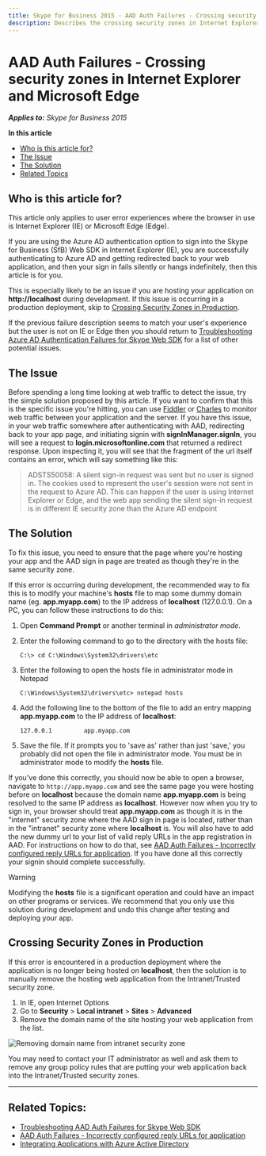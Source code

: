 ```yaml
---
title: Skype for Business 2015 - AAD Auth Failures - Crossing security zones in Internet Explorer and Microsoft Edge
description: Describes the crossing security zones in Internet Explorer and Microsoft Edge error and provides the appropriate solution guidance.
---
```

# AAD Auth Failures - Crossing security zones in Internet Explorer and Microsoft Edge

_**Applies to:** Skype for Business 2015_

**In this article**
- [Who is this article for?](#audience)
- [The Issue](#issue)
- [The Solution](#solution)
- [Related Topics](#related-topics)

<a name="audience"></a>
## Who is this article for?

This article only applies to user error experiences where the browser in use is Internet Explorer (IE) or Microsoft Edge (Edge). 

If you are using the Azure AD authentication option to sign into the Skype for Business (SfB) Web SDK in Internet Explorer (IE), you are successfully authenticating to Azure AD and getting redirected back to your web application, and then your sign in fails silently or hangs indefinitely, then this article is for you. 

This is especially likely to be an issue if you are hosting your application on **http://localhost** during development. If this issue is occurring in a production deployment, skip to [Crossing Security Zones in Production](#prod-solution).

If the previous failure description seems to match your user's experience but the user is not on IE or Edge then you should return to [Troubleshooting Azure AD Authentication Failures for Skype Web SDK](./AADAuthFailures.md) for a list of other potential issues.

<a name="issue"></a>
## The Issue

Before spending a long time looking at web traffic to detect the issue, try the simple solution proposed by this article. If you want to confirm that this is the specific issue you're hitting, you can use [Fiddler](http://www.telerik.com/fiddler) or [Charles](https://www.charlesproxy.com/) to monitor web traffic between your application and the server. If you have this issue, in your web traffic somewhere after authenticating with AAD, redirecting back to your app page, and initiating signin with **signInManager.signIn**, you will see a request to **login.microsoftonline.com** that returned a redirect response. Upon inspecting it, you will see that the fragment of the url itself contains an error, which will say something like this:

> ADSTS50058: A silent sign-in request was sent but no user is signed in. The cookies used to represent the user's session were not sent in the request to Azure AD. This can happen if the user is using Internet Explorer or Edge, and the web app sending the silent sign-in request is in different IE security zone than the Azure AD endpoint

<a name="solution"></a>
## The Solution

To fix this issue, you need to ensure that the page where you're hosting your app and the AAD sign in page are treated as though they're in the same security zone.

If this error is occurring during development, the recommended way to fix this is to modify your machine's **hosts** file to map some dummy domain name (eg. **app.myapp.com**) to the IP address of **localhost** (127.0.0.1). On a PC, you can follow these instructions to do this:

1. Open **Command Prompt** or another terminal in _administrator mode_.
2. Enter the following command to go to the directory with the hosts file:

   ```C:\> cd C:\Windows\System32\drivers\etc```

3. Enter the following to open the hosts file in administrator mode in Notepad

   ```C:\Windows\System32\drivers\etc> notepad hosts```

4. Add the following line to the bottom of the file to add an entry mapping **app.myapp.com** to the IP address of **localhost**:

   ```127.0.0.1 		app.myapp.com```

5. Save the file. If it prompts you to 'save as' rather than just 'save,' you probably did not open the file in administrator mode. You must be in administrator mode to modify the **hosts** file.

 If you've done this correctly, you should now be able to open a browser, navigate to `http://app.myapp.com` and see the same page you were hosting before on **localhost** because the domain name **app.myapp.com** is being resolved to the same IP address as **localhost**. However now when you try to sign in, your browser should treat **app.myapp.com** as though it is in the "internet" security zone where the AAD sign in page is located, rather than in the "intranet" security zone where **localhost** is. You will also have to add the new dummy url to your list of valid reply URLs in the app registration in AAD. For instructions on how to do that, see [AAD Auth Failures - Incorrectly configured reply URLs for application](./AADAuth-ReplyURLs.md). If you have done all this correctly your signin should complete successfully.

> [!WARNING]
> Modifying the **hosts** file is a significant operation and could have an impact on other programs or services. We recommend that you only use this solution during development and undo this change after testing and deploying your app.

<a name="prod-solution"></a>
## Crossing Security Zones in Production

If this error is encountered in a production deployment where the application is no longer being hosted on **localhost**, then the solution is to manually remove the hosting web application from the Intranet/Trusted security zone.

1. In IE, open Internet Options
2. Go to **Security** > **Local intranet** > **Sites** > **Advanced**
3. Remove the domain name of the site hosting your web application from the list.

![Removing domain name from intranet security zone](../../../images/troubleshooting/auth/AADRemoveAppFromIntranetSecurityZone.PNG) 

You may need to contact your IT administrator as well and ask them to remove any group policy rules that are putting your web application back into the Intranet/Trusted security zones.

---

<a name="related-topics"></a>
## Related Topics:

- [Troubleshooting AAD Auth Failures for Skype Web SDK](./AADAuthFailures.md)
- [AAD Auth Failures - Incorrectly configured reply URLs for application](./AADAuth-ReplyURLs.md)
- [Integrating Applications with Azure Active Directory](/azure/active-directory/active-directory-integrating-applications)
